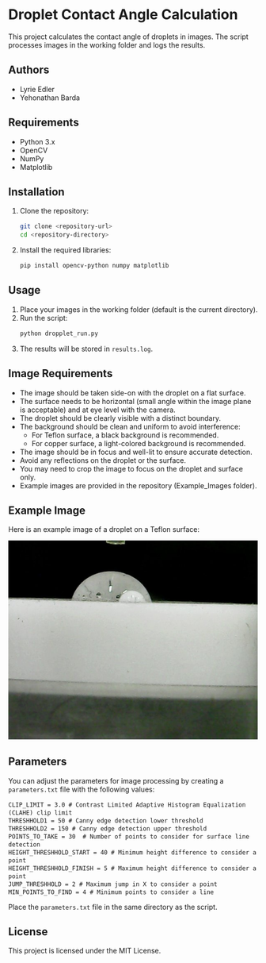 # Droplet Contact Angle Calculation

This project calculates the contact angle of droplets in images. The script processes images in the working folder and logs the results.

## Authors

- Lyrie Edler
- Yehonathan Barda

## Requirements

- Python 3.x
- OpenCV
- NumPy
- Matplotlib

## Installation

1. Clone the repository:
    ```sh
    git clone <repository-url>
    cd <repository-directory>
    ```

2. Install the required libraries:
    ```sh
    pip install opencv-python numpy matplotlib
    ```

## Usage

1. Place your images in the working folder (default is the current directory).
2. Run the script:
    ```sh
    python dropplet_run.py
    ```
3. The results will be stored in `results.log`.

## Image Requirements

- The image should be taken side-on with the droplet on a flat surface.
- The surface needs to be horizontal (small angle within the image plane is acceptable) and at eye level with the camera.
- The droplet should be clearly visible with a distinct boundary.
- The background should be clean and uniform to avoid interference:
  - For Teflon surface, a black background is recommended.
  - For copper surface, a light-colored background is recommended.
- The image should be in focus and well-lit to ensure accurate detection.
- Avoid any reflections on the droplet or the surface.
- You may need to crop the image to focus on the droplet and surface only.
- Example images are provided in the repository (Example_Images folder).

## Example Image

Here is an example image of a droplet on a Teflon surface:

![Teflon Surface Droplet](Example_Images/teflon1.jpg)

## Parameters

You can adjust the parameters for image processing by creating a `parameters.txt` file with the following values:
```plaintext
CLIP_LIMIT = 3.0 # Contrast Limited Adaptive Histogram Equalization (CLAHE) clip limit
THRESHHOLD1 = 50 # Canny edge detection lower threshold
THRESHHOLD2 = 150 # Canny edge detection upper threshold
POINTS_TO_TAKE = 30  # Number of points to consider for surface line detection
HEIGHT_THRESHHOLD_START = 40 # Minimum height difference to consider a point
HEIGHT_THRESHHOLD_FINISH = 5 # Maximum height difference to consider a point
JUMP_THRESHHOLD = 2 # Maximum jump in X to consider a point
MIN_POINTS_TO_FIND = 4 # Minimum points to consider a line
```

Place the `parameters.txt` file in the same directory as the script.

## License

This project is licensed under the MIT License.
